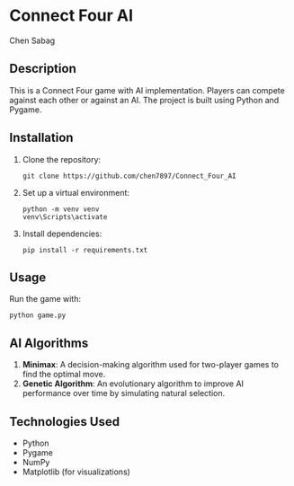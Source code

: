 
# Connect Four AI
Chen Sabag
## Description
This is a Connect Four game with AI implementation. Players can compete against each other or against an AI. The project is built using Python and Pygame.

## Installation
1. Clone the repository:
   ```
   git clone https://github.com/chen7897/Connect_Four_AI
   ```
2. Set up a virtual environment:
   ```
   python -m venv venv
   venv\Scripts\activate
   ```
3. Install dependencies:
   ```
   pip install -r requirements.txt

   ```

## Usage
Run the game with:
```
python game.py
```

## AI Algorithms
1. **Minimax**: A decision-making algorithm used for two-player games to find the optimal move.
2. **Genetic Algorithm**: An evolutionary algorithm to improve AI performance over time by simulating natural selection.

## Technologies Used
- Python
- Pygame
- NumPy
- Matplotlib (for visualizations)

